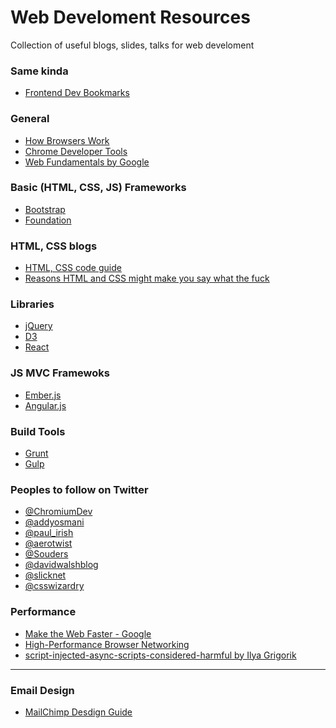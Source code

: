 Web Develoment Resources
========================

Collection of useful blogs, slides, talks for web develoment

### Same kinda

- [Frontend Dev Bookmarks](https://github.com/dypsilon/frontend-dev-bookmarks)

### General

- [How Browsers Work](http://www.html5rocks.com/en/tutorials/internals/howbrowserswork)
- [Chrome Developer Tools](https://developers.google.com/chrome-developer-tools/)
- [Web Fundamentals by Google](https://developers.google.com/web/fundamentals/)

### Basic (HTML, CSS, JS) Frameworks

- [Bootstrap](http://getbootstrap.com)
- [Foundation](http://foundation.zurb.com)

### HTML, CSS blogs

- [HTML, CSS code guide](http://mdo.github.io/code-guide/)
- [Reasons HTML and CSS might make you say what the fuck](http://mdo.github.io/wtf-html-css/)

### Libraries

- [jQuery](http://jquery.com/)
- [D3](http://d3js.org/)
- [React](http://facebook.github.io/react/)

### JS MVC Framewoks

- [Ember.js](http://emberjs.com/)
- [Angular.js](http://angularjs.org/)

### Build Tools

- [Grunt](http://gruntjs.com/)
- [Gulp](http://gulpjs.com/)

### Peoples to follow on Twitter

- [@ChromiumDev](https://twitter.com/ChromiumDev)
- [@addyosmani](https://twitter.com/addyosmani)
- [@paul_irish](https://twitter.com/paul_irish)
- [@aerotwist](https://twitter.com/aerotwist)
- [@Souders](https://twitter.com/Souders)
- [@davidwalshblog](https://twitter.com/davidwalshblog)
- [@slicknet](https://twitter.com/slicknet)
- [@csswizardry](https://twitter.com/csswizardry)

### Performance

- [Make the Web Faster - Google](https://developers.google.com/speed/)
- [High-Performance Browser Networking](http://chimera.labs.oreilly.com/books/1230000000545/index.html)
- [script-injected-async-scripts-considered-harmful by Ilya Grigorik](https://www.igvita.com/2014/05/20/script-injected-async-scripts-considered-harmful/)

---

### Email Design

- [MailChimp Desdign Guide](http://mailchimp.com/resources/email-design-guide/)
